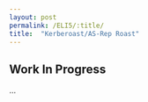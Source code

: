 ```yaml
---
layout: post
permalink: /ELI5/:title/
title:  "Kerberoast/AS-Rep Roast"
---
```


## Work In Progress
...
